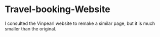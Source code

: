 # Travel-booking-Website
I consulted the Vinpearl website to remake a similar page, but it is much smaller than the original.
